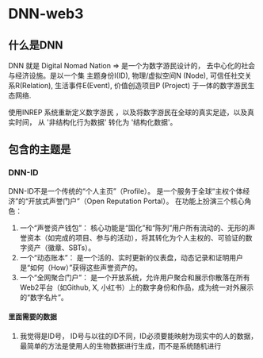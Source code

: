 # DNN-web3

## 什么是DNN

DNN 就是 Digital Nomad Nation => 是一个为数字游民设计的， 去中心化的社会与经济设施。是以一个集 主题身份I(ID), 物理/虚拟空间N (Node), 可信任社交关系R(Relation), 生活事件E(Event), 价值创造项目P (Project) 于一体的数字游民生态网络.

使用INREP 系统重新定义数字游民 ，以及将数字游民在全球的真实足迹，以及真实时间， 从 '非结构化行为数据' 转化为 '结构化数据'。

## 包含的主题是

### DNN-ID

DNN-ID不是一个传统的“个人主页”（Profile）。
是一个服务于全球“主权个体经济”的“开放式声誉门户”（Open Reputation Portal）。
在功能上扮演三个核心角色：

1. 一个“声誉资产钱包”： 核心功能是“固化”和“陈列”用户所有流动的、无形的声誉资本（如完成的项目、参与的活动），将其转化为个人主权的、可验证的数字资产（徽章、SBTs）。
2. 一个“动态账本”： 是一个活的、实时更新的仪表盘，动态记录和证明用户是“如何（How）”获得这些声誉资产的。
3. 一个“全网聚合门户”： 是一个开放系统，允许用户聚合和展示你散落在所有Web2平台（如Github, X, 小红书）上的数字身份和作品，成为统一对外展示的“数字名片”。

#### 里面需要的数据

1. 我觉得是ID号， ID号与以往的ID不同，ID必须要能映射为现实中的人的数据，最简单的方法是使用人的生物数据进行生成，而不是系统随机进行
